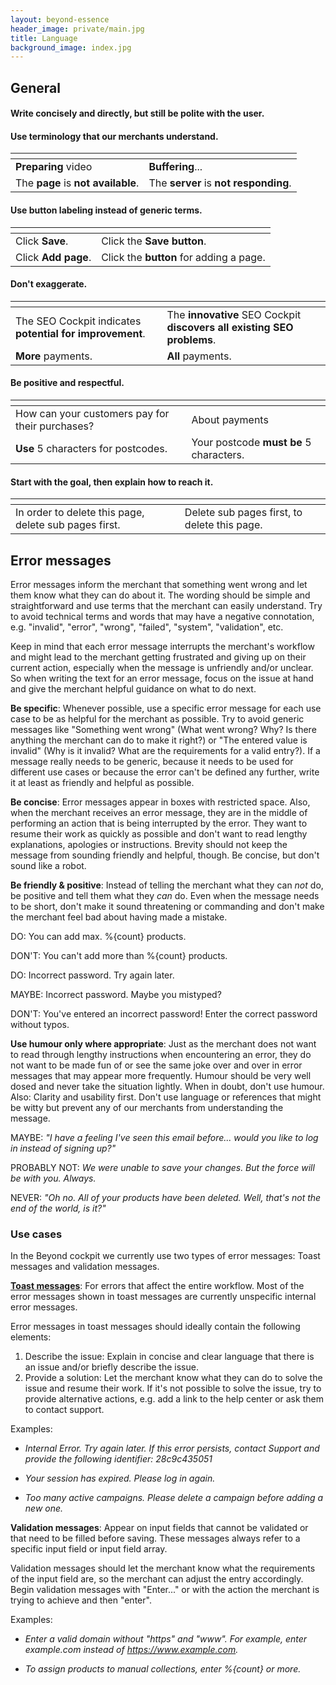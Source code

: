 ```yaml
---
layout: beyond-essence
header_image: private/main.jpg
title: Language
background_image: index.jpg
---
```


## General

#### Write concisely and directly, but still be polite with the user.

#### Use terminology that our merchants understand.

| <i class="fas fa-check-square fa-lg" style="color:green"></i> | <i class="fas fa-times fa-lg" style="color:Tomato"></i>  |
|---------------|---------------|
| **Preparing** video | **Buffering**... |
| The **page** is **not available**. | The **server** is **not responding**.|

#### Use button labeling instead of generic terms.

| <i class="fas fa-check-square fa-lg" style="color:green"></i> | <i class="fas fa-times fa-lg" style="color:Tomato"></i>  |
|---------------|---------------|
| Click **Save**. | Click the **Save button**.|
| Click **Add page**. | Click the **button** for adding a page.|

#### Don't exaggerate.

| <i class="fas fa-check-square fa-lg" style="color:green"></i> | <i class="fas fa-times fa-lg" style="color:Tomato"></i>  |
|---------------|---------------|
|  The SEO Cockpit indicates **potential for improvement**.| The **innovative** SEO Cockpit **discovers all existing SEO problems**. |
| **More** payments.| **All** payments.|

#### Be positive and respectful.

| <i class="fas fa-check-square fa-lg" style="color:green"></i> | <i class="fas fa-times fa-lg" style="color:Tomato"></i>  |
|---------------|---------------|
|  How can your customers pay for their purchases? | About payments |
|  **Use** 5 characters for postcodes.| Your postcode **must be** 5 characters. |

#### Start with the goal, then explain how to reach it.

| <i class="fas fa-check-square fa-lg" style="color:green"></i> | <i class="fas fa-times fa-lg" style="color:Tomato"></i>  |
|---------------|---------------|
|  In order to delete this page, delete sub pages first. | Delete sub pages first, to delete this page. |

## Error messages

Error messages inform the merchant that something went wrong and let them know what they can do about it. The wording should be simple and straightforward and use terms that the merchant can easily understand. Try to avoid technical terms and words that may have a negative connotation, e.g. "invalid", "error", "wrong", "failed", "system", "validation", etc. 

Keep in mind that each error message interrupts the merchant's workflow and might lead to the merchant getting frustrated and giving up on their current action, especially when the message is unfriendly and/or unclear. So when writing the text for an error message, focus on the issue at hand and give the merchant helpful guidance on what to do next.

**Be specific**: Whenever possible, use a specific error message for each use case to be as helpful for the merchant as possible. Try to avoid generic messages like "Something went wrong" (What went wrong? Why? Is there anything the merchant can do to make it right?) or "The entered value is invalid" (Why is it invalid? What are the requirements for a valid entry?). 
If a message really needs to be generic, because it needs to be used for different use cases or because the error can't be defined any further, write it at least as friendly and helpful as possible.

**Be concise**: Error messages appear in boxes with restricted space. Also, when the merchant receives an error message, they are in the middle of performing an action that is being interrupted by the error. They want to resume their work as quickly as possible and don't want to read lengthy explanations, apologies or instructions.
Brevity should not keep the message from sounding friendly and helpful, though. Be concise, but don't sound like a robot.

**Be friendly & positive**: Instead of telling the merchant what they can *not* do, be positive and tell them what they *can* do.
Even when the message needs to be short, don't make it sound threatening or commanding and don't make the merchant feel bad about having made a mistake.

DO: You can add max. %{count} products.

DON'T: You can't add more than %{count} products.

DO: Incorrect password.
Try again later.

MAYBE: Incorrect password.
Maybe you mistyped?

DON'T: You've entered an incorrect password! Enter the correct password without typos.

**Use humour only where appropriate**: Just as the merchant does not want to read through lengthy instructions when encountering an error, they do not want to be made fun of or see the same joke over and over in error messages that may appear more frequently.
Humour should be very well dosed and never take the situation lightly. When in doubt, don't use humour. Also: Clarity and usability first. Don't use language or references that might be witty but prevent any of our merchants from understanding the message.

MAYBE: *"I have a feeling I've seen this email before... would you like to log in instead of signing up?"*

PROBABLY NOT: *We were unable to save your changes. But the force will be with you. Always.*

NEVER: *"Oh no. All of your products have been deleted. Well, that's not the end of the world, is it?"*

### Use cases

In the Beyond cockpit we currently use two types of error messages: Toast messages and validation messages.

**[Toast messages](/beyond-essence/inventory/toast-messages/)**: For errors that affect the entire workflow. Most of the error messages shown in toast messages are currently unspecific internal error messages.

Error messages in toast messages should ideally contain the following elements:

1. Describe the issue: 
Explain in concise and clear language that there is an issue and/or briefly describe the issue.
2. Provide a solution: 
Let the merchant know what they can do to solve the issue and resume their work. If it's not possible to solve the issue, try to provide alternative actions, e.g. add a link to the help center or ask them to contact support.

Examples:

* *Internal Error. Try again later. If this error persists, contact Support and provide the following identifier: 28c9c435051*

* *Your session has expired. Please log in again.*

* *Too many active campaigns. Please delete a campaign before adding a new one.*

**Validation messages**: Appear on input fields that cannot be validated or that need to be filled before saving. These messages always refer to a specific input field or input field array. 

Validation messages should let the merchant know what the requirements of the input field are, so the merchant can adjust the entry accordingly. Begin validation messages with "Enter..." or with the action the merchant is trying to achieve and then "enter".

Examples: 
* *Enter a valid domain without "https" and "www". For example, enter example.com instead of https://www.example.com.*

* *To assign products to manual collections, enter %{count} or more.*
